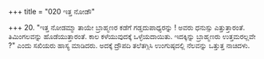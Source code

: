 +++
title = "020 ಇತ್ತ ನೋಡೌ"

+++
20. "ಇತ್ತ ನೋಡಮ್ಮಾ ತಾಯೇ ಬ್ರಾಹ್ಮಣರ ಕಡೆಗೆ ಗಡ್ಡದುಪಾಧ್ಯರನ್ನು ! ಅವರು ಧನುಸ್ಸು ಎತ್ತುತ್ತಾರಂತೆ. ತಿಮಿಂಗಲವನ್ನು ಹೊಡೆಯುತ್ತಾರಂತೆ. ಕಾಲ ಕಳೆಯುವುದಕ್ಕೆ  ಒಳ್ಳೆಯದಾಯಿತು. ಇದಕ್ಕಿನ್ನು ಬ್ರಾಹ್ಮಣರು ಉತ್ತಮರಲ್ಲವೇ ?" ಎಂದು ಸಖಿಯರು ಹಾಸ್ಯ ಮಾಡಿದರು. ಅದಕ್ಕೆ ದ್ರೌಪದಿ ತಲೆತಗ್ಗಿಸಿ ಉಂಗುಷ್ಠದಲ್ಲಿ ನೆಲವನ್ನು ಒತ್ತುತ್ತ ನಾಚಿದಳು.